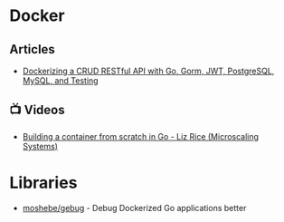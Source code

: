 # Docker 

## Articles
- [Dockerizing a CRUD RESTful API with Go, Gorm, JWT, PostgreSQL, MySQL, and Testing](https://levelup.gitconnected.com/dockerized-crud-restful-api-with-go-gorm-jwt-postgresql-mysql-and-testing-61d731430bd8)
## 📺 Videos
- [Building a container from scratch in Go - Liz Rice (Microscaling Systems)](https://www.youtube.com/watch?v=Utf-A4rODH8)

# Libraries
- [moshebe/gebug](https://github.com/moshebe/gebug) - Debug Dockerized Go applications better